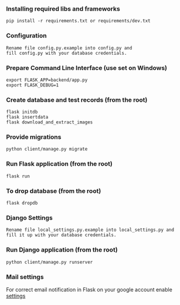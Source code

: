 ### Installing required libs and frameworks
```
pip install -r requirements.txt or requirements/dev.txt
```
### Configuration
```
Rename file config.py.example into config.py and 
fill config.py with your database credentials.
```
### Prepare Command Line Interface (use set on Windows)
```
export FLASK_APP=backend/app.py
export FLASK_DEBUG=1
```
### Create database and test records (from the root)
```
flask initdb
flask insertdata
flask download_and_extract_images
```
### Provide migrations
```
python client/manage.py migrate
```
### Run Flask application (from the root)
```
flask run
```

### To drop database (from the root)
```
flask dropdb
```

### Django Settings
```
Rename file local_settings.py.example into local_settings.py and
fill it up with your database credentials.
```

### Run Django application (from the root)
```
python client/manage.py runserver
```
### Mail settings

For correct email notification in Flask on your google account enable [settings](https://goo.gl/Lm1dm8)

